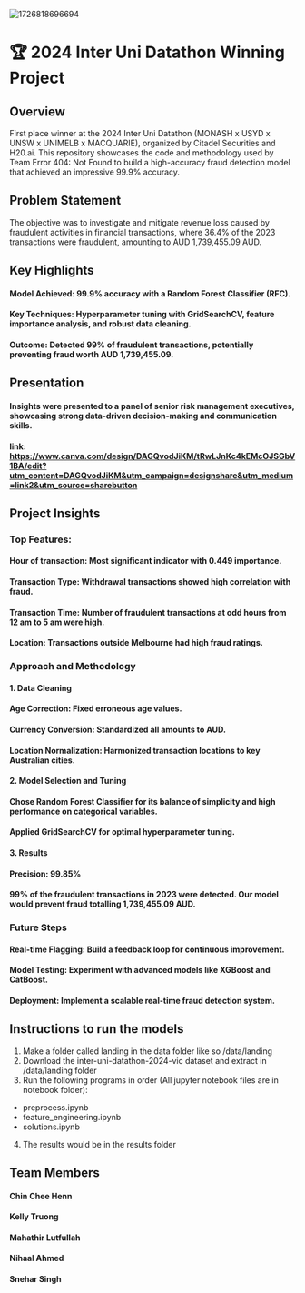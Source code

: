![1726818696694](https://github.com/user-attachments/assets/8c0e79be-9e70-44b4-a594-e6a252d33177)
# 🏆 2024 Inter Uni Datathon Winning Project

## Overview
First place winner at the 2024 Inter Uni Datathon (MONASH x USYD x UNSW x UNIMELB x MACQUARIE), organized by Citadel Securities and H20.ai. This repository showcases the code and methodology used by Team Error 404: Not Found to build a high-accuracy fraud detection model that achieved an impressive 99.9% accuracy.

## Problem Statement
The objective was to investigate and mitigate revenue loss caused by fraudulent activities in financial transactions, where 36.4% of the 2023 transactions were fraudulent, amounting to AUD 1,739,455.09 AUD.

## Key Highlights
#### Model Achieved: 99.9% accuracy with a Random Forest Classifier (RFC).
#### Key Techniques: Hyperparameter tuning with GridSearchCV, feature importance analysis, and robust data cleaning.
#### Outcome: Detected 99% of fraudulent transactions, potentially preventing fraud worth AUD 1,739,455.09.
## Presentation
#### Insights were presented to a panel of senior risk management executives, showcasing strong data-driven decision-making and communication skills.
#### link: https://www.canva.com/design/DAGQvodJiKM/tRwLJnKc4kEMcOJSGbV1BA/edit?utm_content=DAGQvodJiKM&utm_campaign=designshare&utm_medium=link2&utm_source=sharebutton
## Project Insights
### Top Features:
#### Hour of transaction: Most significant indicator with 0.449 importance.
#### Transaction Type: Withdrawal transactions showed high correlation with fraud.
#### Transaction Time: Number of fraudulent transactions at odd hours from 12 am to 5 am were high.
#### Location: Transactions outside Melbourne had high fraud ratings.
### Approach and Methodology
#### 1. Data Cleaning
#### Age Correction: Fixed erroneous age values.
#### Currency Conversion: Standardized all amounts to AUD.
#### Location Normalization: Harmonized transaction locations to key Australian cities.
#### 2. Model Selection and Tuning
#### Chose Random Forest Classifier for its balance of simplicity and high performance on categorical variables.
#### Applied GridSearchCV for optimal hyperparameter tuning.
#### 3. Results
#### Precision: 99.85%
#### 99% of the fraudulent transactions in 2023 were detected. Our model would prevent fraud totalling 1,739,455.09 AUD.

### Future Steps
#### Real-time Flagging: Build a feedback loop for continuous improvement.
#### Model Testing: Experiment with advanced models like XGBoost and CatBoost.
#### Deployment: Implement a scalable real-time fraud detection system.

## Instructions to run the models
1) Make a folder called landing in the data folder like so /data/landing
2) Download the inter-uni-datathon-2024-vic dataset and extract in /data/landing folder
3) Run the following programs in order (All jupyter notebook files are in notebook folder):
- preprocess.ipynb
- feature_engineering.ipynb
- solutions.ipynb
4) The results would be in the results folder


## Team Members
#### Chin Chee Henn
#### Kelly Truong
#### Mahathir Lutfullah
#### Nihaal Ahmed
#### Snehar Singh



